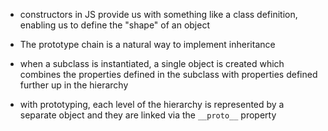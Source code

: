 - constructors in JS provide us with something like a class definition, enabling us to define the "shape" of an object
- The prototype chain is a natural way to implement inheritance

- when a subclass is instantiated, a single object is created which combines the properties defined in the subclass with properties defined further up in the hierarchy
- with prototyping, each level of the hierarchy is represented by a separate object and they are linked via the `__proto__` property